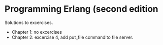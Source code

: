 # Programming Erlang (second edition

Solutions to excercises.

- Chapter 1: no excercises
- Chapter 2: excercise 4, add put_file command to file server.
